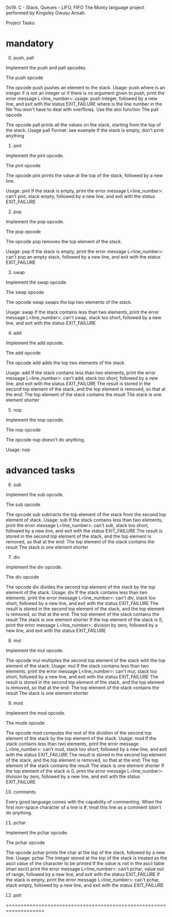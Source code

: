 0x19. C - Stack, Queues - LIFO, FIFO
The Monty language project performed by Kingsley Owusu Ansah.

Project Tasks:

# mandatory

0. push, pall

Implement the push and pall opcodes.

The push opcode

The opcode push pushes an element to the stack.
	Usage: push <int>
		where <int> is an integer
	if <int> is not an integer or if there is no argument given to push, print the error message L<line_number>: usage: push integer, followed by a new line, and exit with the status EXIT_FAILURE
		where is the line number in the file
	You won't have to deal with overflows. Use the atoi function
The pall opcode

The opcode pall prints all the values on the stack, starting from the top of the stack.
	Usage pall
	Format: see example
	If the stack is empty, don't print anything

1. pint

Implement the pint opcode.

The pint opcode

The opcode pint prints the value at the top of the stack, followed by a new line.

Usage: pint
If the stack is empty, print the error message L<line_number>: can't pint, stack empty, followed by a new line, and exit with the status EXIT_FAILURE

2. pop

Implement the pop opcode.

The pop opcode

The opcode pop removes the top element of the stack.

Usage: pop
If the stack is empty, print the error message L<line_number>: can't pop an empty stack, followed by a new line, and exit with the status EXIT_FAILURE

3. swap

Implement the swap opcode.

The swap opcode

The opcode swap swaps the top two elements of the stack.

Usage: swap
If the stack contains less than two elements, print the error message L<line_number>: can't swap, stack too short, followed by a new line, and exit with the status EXIT_FAILURE

4. add

Implement the add opcode.

The add opcode

The opcode add adds the top two elements of the stack.

Usage: add
If the stack contains less than two elements, print the error message L<line_number>: can't add, stack too short, followed by a new line, and exit with the status EXIT_FAILURE
The result is stored in the second top element of the stack, and the top element is removed, so that at the end:
The top element of the stack contains the result
The stack is one element shorter

5. nop

Implement the nop opcode.

The nop opcode

The opcode nop doesn’t do anything.

Usage: nop

# advanced tasks

6. sub

Implement the sub opcode.

The sub opcode

The opcode sub subtracts the top element of the stack from the second top element of stack.
	Usage: sub
	If the stack contains less than two elements, print the error message L<line_number>: can't sub, stack too short, followed by a new line, and exit with the status EXIT_FAILURE
	The result is stored in the second top element of the stack, and the top element is removed, so that at the end:
	The top element of the stack contains the result
	The stack is one element shorter

7. div

Implement the div opcode.

The div opcode

The opcode div divides the second top element of the stack by the top element of the stack.
	Usage: div
	If the stack contains less than two elements, print the error message L<line_number>: can't div, stack too short, followed by a new line, and exit with the status EXIT_FAILURE
	The result is stored in the second top element of the stack, and the top element is removed, so that at the end:
		The top element of the stack contains the result
		The stack is one element shorter
	If the top element of the stack is 0, print the error message L<line_number>:
	division by zero, followed by a new line, and exit with the status EXIT_FAILURE

8. mul

Implement the mul opcode.

The opcode mul multiplies the second top element of the stack with the top element of the stack.
	Usage: mul
	If the stack contains less than two elements, print the error message L<line_number>: can't mul, stack too short, followed by a new line, and exit with the status EXIT_FAILURE
	The result is stored in the second top element of the stack, and the top element is removed, so that at the end:
	The top element of the stack contains the result
	The stack is one element shorter

9. mod

Implement the mod opcode.

The mode opcode

The opcode mod computes the rest of the dividion of the second top element of the stack by the top element of the stack.
	Usage: mod
	If the stack contains less than two elements, print the error message L<line_number>: can't mod, stack too short, followed by a new line, and exit with the status EXIT_FAILURE
	The result is stored in the second top element of the stack, and the top element is removed, so that at the end:
		The top element of the stack contains the result
		The stack is one element shorter
	If the top element of the stack is 0, print the error message L<line_number>: division by zero, followed by a new line, and exit with the status EXIT_FAILURE

10. comments

Every good language comes with the capability of commenting. When the first non-space character of a line is #, treat this line as a comment (don't do anything.

11. pchar

Implement the pchar opcode.

The pchar opcode

The opcode pchar prints the char at the top of the stack, followed by a new line.
	Usage: pchar
	The integer stored at the top of the stack is treated as the ascii value of the character to be printed
	If the value is not in the ascii table (man ascii) print the error message L<line_number>: can't pchar, value out of range, followed by a new line, and exit with the status EXIT_FAILURE
	If the stack is empty, print the error message L<line_number>: can't pchar, stack empty, followed by a new line, and exit with the status EXIT_FAILURE

12. pstr



===================================================================
